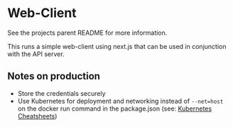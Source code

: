 # Web-Client

See the projects parent README for more information.

This runs a simple web-client using next.js that can be used in conjunction with the API server.

## Notes on production
- Store the credentials securely
- Use Kubernetes for deployment and networking instead of `--net=host` on the docker run command in the package.json (see: [Kubernetes Cheatsheets](https://github.com/ThibaultJanBeyer/cheatsheets/blob/master/kubernetes-cheatsheet.md))
